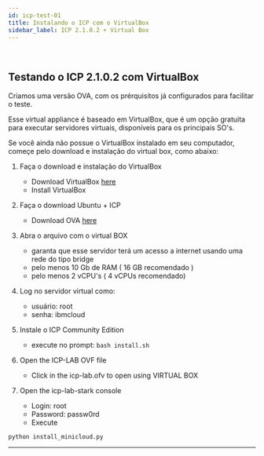 ```yaml
---
id: icp-test-01
title: Instalando o ICP com o VirtualBox
sidebar_label: ICP 2.1.0.2 + Virtual Box
---
```

<br />

## Testando o ICP 2.1.0.2 com VirtualBox

Criamos uma versão OVA, com os prérquisitos já configurados para facilitar o teste.

Esse virtual appliance é baseado em VirtualBox, que é um opção gratuita para executar servidores virtuais, disponíveis para os principais SO's.

Se você ainda não possue o VirtualBox instalado em seu computador, começe pelo download e instalação do virtual box, como abaixo:

1. Faça o download e instalação do VirtualBox
    - Download VirtualBox [here](https://www.virtualbox.org/wiki/Downloads)
    - Install VirtualBox

2. Faça o download Ubuntu + ICP 
    - Download OVA [here](https://s3-api.us-geo.objectstorage.softlayer.net/jmbarros-icp-ce/icp-2-1-0-2/icp-ce-2-1-0-2.ova)

3. Abra o arquivo com o virtual BOX 
    - garanta que esse servidor terá um acesso a internet usando uma rede do tipo bridge 
    - pelo menos 10 Gb de RAM ( 16 GB recomendado )
    - pelo menos 2 vCPU's ( 4 vCPUs recomendado)

4. Log no servidor virtual como:
    - usuário: root
    - senha: ibmcloud

5. Instale o ICP Community Edition 
    - execute no prompt:
    ```bash install.sh```

3. Open the ICP-LAB OVF file 
    - Click in the icp-lab.ofv to open using VIRTUAL BOX


4. Open the icp-lab-stark console
    - Login: root
    - Password: passw0rd
    - Execute 
````
python install_minicloud.py
````
    
------------------------
